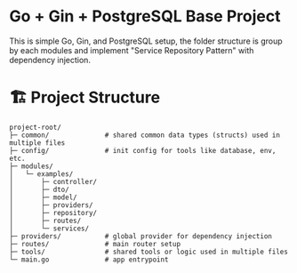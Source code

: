 # Go + Gin + PostgreSQL Base Project
This is simple Go, Gin, and PostgreSQL setup, the folder structure is group by each modules and implement "Service Repository Pattern" with dependency injection.

# 🏗️ Project Structure
```
project-root/
├─ common/              # shared common data types (structs) used in multiple files
├─ config/              # init config for tools like database, env, etc.
├─ modules/
│   └─ examples/
│       ├─ controller/
│       ├─ dto/
│       ├─ model/
│       ├─ providers/
│       ├─ repository/
│       ├─ routes/
│       └─ services/
├─ providers/           # global provider for dependency injection
├─ routes/              # main router setup
├─ tools/               # shared tools or logic used in multiple files
└─ main.go              # app entrypoint
```